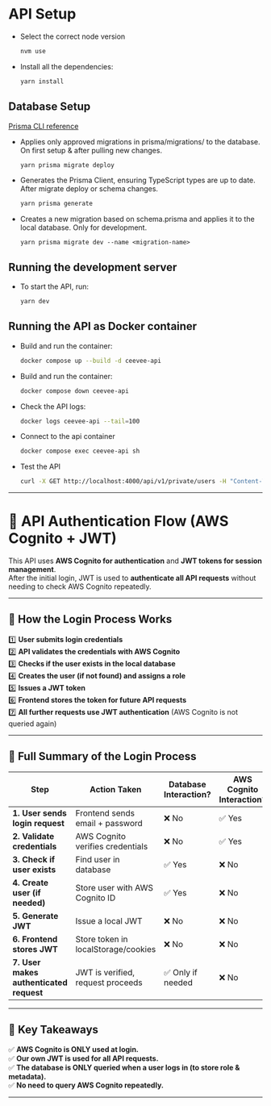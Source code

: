 # API Setup

- Select the correct node version
  ```bash
  nvm use

- Install all the dependencies:
   ```bash
   yarn install

## Database Setup

[Prisma CLI reference](https://www.prisma.io/docs/orm/reference/prisma-cli-reference)

- Applies only approved migrations in prisma/migrations/ to the database. On first setup & after pulling new changes.
   ```bash
   yarn prisma migrate deploy

- Generates the Prisma Client, ensuring TypeScript types are up to date. After migrate deploy or schema changes.
   ```bash
   yarn prisma generate

- Creates a new migration based on schema.prisma and applies it to the local database. Only for development.
   ```
   yarn prisma migrate dev --name <migration-name>

## Running the development server

- To start the API, run:
   ```bash
   yarn dev

## Running the API as Docker container
- Build and run the container:
   ```bash
   docker compose up --build -d ceevee-api

- Build and run the container:
   ```bash
   docker compose down ceevee-api

- Check the API logs:
   ```bash
   docker logs ceevee-api --tail=100

- Connect to the api container
    ```bash
   docker compose exec ceevee-api sh

- Test the API
   ```bash
   curl -X GET http://localhost:4000/api/v1/private/users -H "Content-Type: application/json"

---

# 🚀 API Authentication Flow (AWS Cognito + JWT)

This API uses **AWS Cognito for authentication** and **JWT tokens for session management**.  
After the initial login, JWT is used to **authenticate all API requests** without needing to check AWS Cognito repeatedly.

---

## **📌 How the Login Process Works**

1️⃣ **User submits login credentials**  
2️⃣ **API validates the credentials with AWS Cognito**  
3️⃣ **Checks if the user exists in the local database**  
4️⃣ **Creates the user (if not found) and assigns a role**  
5️⃣ **Issues a JWT token**  
6️⃣ **Frontend stores the token for future API requests**  
7️⃣ **All further requests use JWT authentication** (AWS Cognito is not queried again)

---

## **📌 Full Summary of the Login Process**

| **Step** | **Action Taken** | **Database Interaction?** | **AWS Cognito Interaction?** |
|------------|----------------|--------------------------|------------------------------|
| **1. User sends login request** | Frontend sends email + password | ❌ No | ✅ Yes |
| **2. Validate credentials** | AWS Cognito verifies credentials | ❌ No | ✅ Yes |
| **3. Check if user exists** | Find user in database | ✅ Yes | ❌ No |
| **4. Create user (if needed)** | Store user with AWS Cognito ID | ✅ Yes | ❌ No |
| **5. Generate JWT** | Issue a local JWT | ❌ No | ❌ No |
| **6. Frontend stores JWT** | Store token in localStorage/cookies | ❌ No | ❌ No |
| **7. User makes authenticated request** | JWT is verified, request proceeds | ✅ Only if needed | ❌ No |

---

## **📌 Key Takeaways**
✅ **AWS Cognito is ONLY used at login.**  
✅ **Our own JWT is used for all API requests.**  
✅ **The database is ONLY queried when a user logs in (to store role & metadata).**  
✅ **No need to query AWS Cognito repeatedly.**

---
